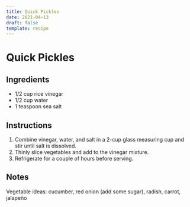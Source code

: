 ```yaml
---
title: Quick Pickles
date: 2021-04-13
draft: false
template: recipe
---
```


# Quick Pickles

## Ingredients

* 1/2 cup rice vinegar
* 1/2 cup water
* 1 teaspoon sea salt

## Instructions

1. Combine vinegar, water, and salt in a 2-cup glass measuring cup and stir until salt is dissolved.
2. Thinly slice vegetables and add to the vinegar mixture.
3. Refrigerate for a couple of hours before serving.

## Notes

Vegetable ideas: cucumber, red onion (add some sugar), radish, carrot, jalapeño
